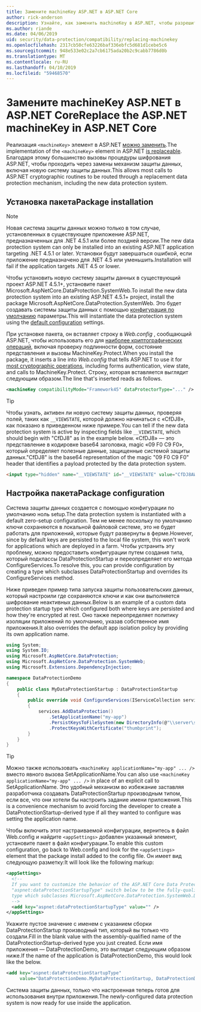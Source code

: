 ```yaml
---
title: Замените machineKey ASP.NET в ASP.NET Core
author: rick-anderson
description: Узнайте, как заменить machineKey в ASP.NET, чтобы разрешить использование новых и более безопасные система защиты данных.
ms.author: riande
ms.date: 04/06/2019
uid: security/data-protection/compatibility/replacing-machinekey
ms.openlocfilehash: 2317cb50cfe63226baf336ebfc5d681d1cebe5c6
ms.sourcegitcommit: 948e533e02c2a7cb6175ada20b2c9cabb7786d0b
ms.translationtype: MT
ms.contentlocale: ru-RU
ms.lasthandoff: 04/10/2019
ms.locfileid: "59468570"
---
```

# <a name="replace-the-aspnet-machinekey-in-aspnet-core"></a><span data-ttu-id="f33ec-103">Замените machineKey ASP.NET в ASP.NET Core</span><span class="sxs-lookup"><span data-stu-id="f33ec-103">Replace the ASP.NET machineKey in ASP.NET Core</span></span>

<a name="compatibility-replacing-machinekey"></a>

<span data-ttu-id="f33ec-104">Реализация `<machineKey>` элемент в ASP.NET [можно заменить](https://blogs.msdn.microsoft.com/webdev/2012/10/23/cryptographic-improvements-in-asp-net-4-5-pt-2/).</span><span class="sxs-lookup"><span data-stu-id="f33ec-104">The implementation of the `<machineKey>` element in ASP.NET [is replaceable](https://blogs.msdn.microsoft.com/webdev/2012/10/23/cryptographic-improvements-in-asp-net-4-5-pt-2/).</span></span> <span data-ttu-id="f33ec-105">Благодаря этому большинство вызовы процедуры шифрования ASP.NET, чтобы проходить через замены механизм защиты данных, включая новую систему защиты данных.</span><span class="sxs-lookup"><span data-stu-id="f33ec-105">This allows most calls to ASP.NET cryptographic routines to be routed through a replacement data protection mechanism, including the new data protection system.</span></span>

## <a name="package-installation"></a><span data-ttu-id="f33ec-106">Установка пакета</span><span class="sxs-lookup"><span data-stu-id="f33ec-106">Package installation</span></span>

> [!NOTE]
> <span data-ttu-id="f33ec-107">Новая система защиты данных можно только в том случае, установленных в существующее приложение ASP.NET, предназначенных для .NET 4.5.1 или более поздней версии.</span><span class="sxs-lookup"><span data-stu-id="f33ec-107">The new data protection system can only be installed into an existing ASP.NET application targeting .NET 4.5.1 or later.</span></span> <span data-ttu-id="f33ec-108">Установки будут завершаться ошибкой, если приложение предназначено для .NET 4.5 или уменьшить.</span><span class="sxs-lookup"><span data-stu-id="f33ec-108">Installation will fail if the application targets .NET 4.5 or lower.</span></span>

<span data-ttu-id="f33ec-109">Чтобы установить новую систему защиты данных в существующий проект ASP.NET 4.5.1+, установите пакет Microsoft.AspNetCore.DataProtection.SystemWeb.</span><span class="sxs-lookup"><span data-stu-id="f33ec-109">To install the new data protection system into an existing ASP.NET 4.5.1+ project, install the package Microsoft.AspNetCore.DataProtection.SystemWeb.</span></span> <span data-ttu-id="f33ec-110">Это будет создавать системы защиты данных с помощью [конфигурация по умолчанию](xref:security/data-protection/configuration/default-settings) параметры.</span><span class="sxs-lookup"><span data-stu-id="f33ec-110">This will instantiate the data protection system using the [default configuration](xref:security/data-protection/configuration/default-settings) settings.</span></span>

<span data-ttu-id="f33ec-111">При установке пакета, он вставляет строку в *Web.config* , сообщающий ASP.NET, чтобы использовать его для [наиболее криптографических операций](https://blogs.msdn.microsoft.com/webdev/2012/10/23/cryptographic-improvements-in-asp-net-4-5-pt-2/), включая проверку подлинности форм, состояние представления и вызовы MachineKey.Protect.</span><span class="sxs-lookup"><span data-stu-id="f33ec-111">When you install the package, it inserts a line into *Web.config* that tells ASP.NET to use it for [most cryptographic operations](https://blogs.msdn.microsoft.com/webdev/2012/10/23/cryptographic-improvements-in-asp-net-4-5-pt-2/), including forms authentication, view state, and calls to MachineKey.Protect.</span></span> <span data-ttu-id="f33ec-112">Строку, которая вставляется выглядит следующим образом.</span><span class="sxs-lookup"><span data-stu-id="f33ec-112">The line that's inserted reads as follows.</span></span>

```xml
<machineKey compatibilityMode="Framework45" dataProtectorType="..." />
```

>[!TIP]
> <span data-ttu-id="f33ec-113">Чтобы узнать, активен ли новую систему защиты данных, проверяя полей, таких как `__VIEWSTATE`, которой должно начинаться с «CfDJ8», как показано в приведенном ниже примере.</span><span class="sxs-lookup"><span data-stu-id="f33ec-113">You can tell if the new data protection system is active by inspecting fields like `__VIEWSTATE`, which should begin with "CfDJ8" as in the example below.</span></span> <span data-ttu-id="f33ec-114">«CfDJ8» — это представление в кодировке base64 заголовка, magic «09 F0 C9 F0», который определяет полезные данные, защищенные системой защиты данных.</span><span class="sxs-lookup"><span data-stu-id="f33ec-114">"CfDJ8" is the base64 representation of the magic "09 F0 C9 F0" header that identifies a payload protected by the data protection system.</span></span>

```html
<input type="hidden" name="__VIEWSTATE" id="__VIEWSTATE" value="CfDJ8AWPr2EQPTBGs3L2GCZOpk...">
```

## <a name="package-configuration"></a><span data-ttu-id="f33ec-115">Настройка пакета</span><span class="sxs-lookup"><span data-stu-id="f33ec-115">Package configuration</span></span>

<span data-ttu-id="f33ec-116">Система защиты данных создается с помощью конфигурации по умолчанию ноль setup.</span><span class="sxs-lookup"><span data-stu-id="f33ec-116">The data protection system is instantiated with a default zero-setup configuration.</span></span> <span data-ttu-id="f33ec-117">Тем не менее поскольку по умолчанию ключи сохраняются в локальной файловой системе, это не будет работать для приложений, которые будут развернуты в ферме.</span><span class="sxs-lookup"><span data-stu-id="f33ec-117">However, since by default keys are persisted to the local file system, this won't work for applications which are deployed in a farm.</span></span> <span data-ttu-id="f33ec-118">Чтобы устранить эту проблему, можно предоставить конфигурации путем создания типа, который подклассы DataProtectionStartup и переопределяет его метода ConfigureServices.</span><span class="sxs-lookup"><span data-stu-id="f33ec-118">To resolve this, you can provide configuration by creating a type which subclasses DataProtectionStartup and overrides its ConfigureServices method.</span></span>

<span data-ttu-id="f33ec-119">Ниже приведен пример типа запуска защиты пользовательских данных, который настроили где сохраняются ключи и как они выполняется шифрование неактивных данных.</span><span class="sxs-lookup"><span data-stu-id="f33ec-119">Below is an example of a custom data protection startup type which configured both where keys are persisted and how they're encrypted at rest.</span></span> <span data-ttu-id="f33ec-120">Оно также переопределяет политику изоляции приложений по умолчанию, указав собственное имя приложения.</span><span class="sxs-lookup"><span data-stu-id="f33ec-120">It also overrides the default app isolation policy by providing its own application name.</span></span>

```csharp
using System;
using System.IO;
using Microsoft.AspNetCore.DataProtection;
using Microsoft.AspNetCore.DataProtection.SystemWeb;
using Microsoft.Extensions.DependencyInjection;

namespace DataProtectionDemo
{
    public class MyDataProtectionStartup : DataProtectionStartup
    {
        public override void ConfigureServices(IServiceCollection services)
        {
            services.AddDataProtection()
                .SetApplicationName("my-app")
                .PersistKeysToFileSystem(new DirectoryInfo(@"\\server\share\myapp-keys\"))
                .ProtectKeysWithCertificate("thumbprint");
        }
    }
}
```

>[!TIP]
> <span data-ttu-id="f33ec-121">Можно также использовать `<machineKey applicationName="my-app" ... />` вместо явного вызова SetApplicationName.</span><span class="sxs-lookup"><span data-stu-id="f33ec-121">You can also use `<machineKey applicationName="my-app" ... />` in place of an explicit call to SetApplicationName.</span></span> <span data-ttu-id="f33ec-122">Это удобный механизм во избежание заставляя разработчика создавать DataProtectionStartup производным типом, если все, что они хотели бы настроить задание имени приложения.</span><span class="sxs-lookup"><span data-stu-id="f33ec-122">This is a convenience mechanism to avoid forcing the developer to create a DataProtectionStartup-derived type if all they wanted to configure was setting the application name.</span></span>

<span data-ttu-id="f33ec-123">Чтобы включить этот настраиваемой конфигурации, вернитесь в файл Web.config и найдите `<appSettings>` добавлен указанный элемент, установите пакет в файл конфигурации.</span><span class="sxs-lookup"><span data-stu-id="f33ec-123">To enable this custom configuration, go back to Web.config and look for the `<appSettings>` element that the package install added to the config file.</span></span> <span data-ttu-id="f33ec-124">Он имеет вид следующую разметку:</span><span class="sxs-lookup"><span data-stu-id="f33ec-124">It will look like the following markup:</span></span>

```xml
<appSettings>
  <!--
  If you want to customize the behavior of the ASP.NET Core Data Protection stack, set the
  "aspnet:dataProtectionStartupType" switch below to be the fully-qualified name of a
  type which subclasses Microsoft.AspNetCore.DataProtection.SystemWeb.DataProtectionStartup.
  -->
  <add key="aspnet:dataProtectionStartupType" value="" />
</appSettings>
```

<span data-ttu-id="f33ec-125">Укажите пустое значение с именем с указанием сборки DataProtectionStartup производный тип, который вы только что создали.</span><span class="sxs-lookup"><span data-stu-id="f33ec-125">Fill in the blank value with the assembly-qualified name of the DataProtectionStartup-derived type you just created.</span></span> <span data-ttu-id="f33ec-126">Если имя приложения — DataProtectionDemo, это выглядит следующим образом ниже.</span><span class="sxs-lookup"><span data-stu-id="f33ec-126">If the name of the application is DataProtectionDemo, this would look like the below.</span></span>

```xml
<add key="aspnet:dataProtectionStartupType"
     value="DataProtectionDemo.MyDataProtectionStartup, DataProtectionDemo" />
```

<span data-ttu-id="f33ec-127">Система защиты данных, только что настроенная теперь готов для использования внутри приложения.</span><span class="sxs-lookup"><span data-stu-id="f33ec-127">The newly-configured data protection system is now ready for use inside the application.</span></span>
